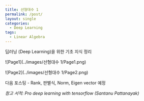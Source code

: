 ```yaml
---
title: 선형대수 1
permalink: /post/
layout: single
categories:
  - Deep Learning
tags:
  - Linear Algebra
---
```




딥러닝 (Deep Learning)을 위한 기초 지식 정리

![Page1](../images/선형대수 1/Page1.png)

![Page2](../images/선형대수 1/Page2.png)

다음 포스팅 - Rank, 판별식, Norm, Eigen vector 예정



*참고 서적:* *Pro deep learning with tensorflow (Santanu Pattanayak)*
